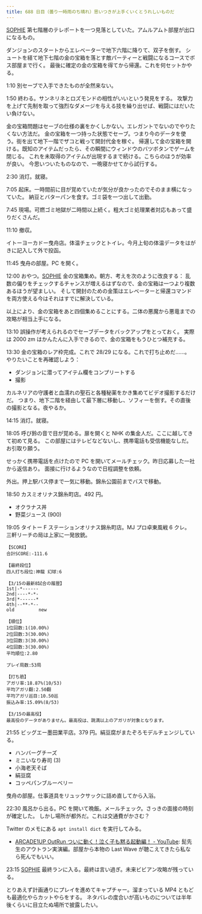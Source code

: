 ```yaml
---
title: 688 日目（曇り一時雨のち晴れ）思いつきが上手くいくとうれしいものだ
---
```


[SOPHIE][dtp22] 第七階層のテレポートを一つ見落としていた。アムルアムト部屋が出口になるもの。

ダンジョンのスタートからエレベーターで地下六階に降りて、双子を倒す。
シュートを経て地下七階の金の宝箱を落とす敵パーティーと戦闘になるコースでボス部屋まで行く。
最後に確定の金の宝箱を得てから帰還。これを何セットかやる。

1:10 別セーブで入手できたものが全然来ない。

1:50 終わる。サンネリネとロズモンドの相性がいいという発見をする。
攻撃力を上げて先制を取って強烈なダメージを与える技を繰り出せば、戦闘にはだいたい負けない。

金の宝箱問題はセーブの仕様の裏をかくしかない。エレガントでないのでやりたくない方法だ。
金の宝箱を一つ持った状態でセーブ。つまり今のデータを使う。街を出て地下一階でザコと戦って開封代金を稼ぐ。
帰還して金の宝箱を開ける。既知のアイテムだったら、その瞬間にウィンドウのバツボタンでゲームを閉じる。
これを未取得のアイテムが出現するまで続ける。こちらのほうが効率が良い。
今思いついたものなので、一晩寝かせてから試行する。

2:30 消灯。就寝。

7:05 起床。一時間前に目が覚めていたが気分が良かったのでそのまま横になっていた。
納豆とバターパンを食す。ゴミ袋を一つ出して出勤。

7:45 現場。可燃ゴミ地獄が二時間以上続く。粗大ゴミ処理業者対応もあって盛りだくさんだ。

11:10 撤収。

イトーヨーカドー曳舟店。体温チェックとトイレ。今月上旬の体温データをはがきに記入して外で投函。

11:45 曳舟の部屋。PC を開く。

12:00 おやつ。[SOPHIE][dtp22] 金の宝箱集め。朝方、考えを次のように改良する：
乱数の偏りをチェックするチャンスが増えるはずなので、金の宝箱は一つより複数あるほうが望ましい。
そして開封のための金策はエレベーターと帰還コマンドを両方使える今はそれはすでに解決している。

以上により、金の宝箱をあと四個集めることにする。二体の悪魔から悪竜までの攻略が相当上手になる。

13:10 誤操作が考えられるのでセーブデータをバックアップをとっておく。
実際は 2000 zm はかんたんに入手できるので、金の宝箱をもうひとつ補充する。

13:30 金の宝箱のレア枠完成。これで 28/29 になる。これで打ち止めだ……。
やりたいことを再確認しよう：

* ダンジョンに潜ってアイテム欄をコンプリートする
* 撮影

カルネリアの守護者と血濡れの聖石と各種秘薬をかき集めてビデオ撮影するだけだ。
つまり、地下二階を経由して最下層に移動し、ソフィーを倒す。その直後の撮影となる。夜やるか。

14:15 消灯。就寝。

18:05 呼び鈴の音で目が覚める。扉を開くと NHK の集金人だ。ここに越してきて初めて見る。
この部屋にはテレビなどないし、携帯電話も受信機能なしだ。お引取り願う。

せっかく携帯電話を点けたので PC を開いてメールチェック。昨日応募した一社から返信あり。
面接に行けるようなので日程調整を依頼。

外出。押上駅バス停まで一気に移動。錦糸公園前までバスで移動。

18:50 カスミオリナス錦糸町店。492 円。

* オクラナス丼
* 野菜ジュース (900)

19:05 タイトー F ステーションオリナス錦糸町店。MJ プロ卓東風戦 6 クレ。
三軒リーチの局は上家に一発放銃。

```text
【SCORE】
合計SCORE:-111.6

【最終段位】
四人打ち段位:神龍 幻球:6

【3/15の最新8試合の履歴】
1st|-*------
2nd|----*-*-
3rd|*------*
4th|--**-*--
old         new

【順位】
1位回数:1(10.00%)
2位回数:3(30.00%)
3位回数:3(30.00%)
4位回数:3(30.00%)
平均順位:2.80

プレイ局数:53局

【打ち筋】
アガリ率:18.87%(10/53)
平均アガリ翻:2.50翻
平均アガリ巡目:10.50巡
振込み率:15.09%(8/53)

【3/15の最高役】
最高役のデータがありません。最高役は、跳満以上のアガリが対象となります。
```

21:55 ビッグエー墨田業平店。379 円。絹豆腐がまたぞろモデルチェンジしている。

* ハンバーグチーズ
* ミニいなり寿司 (3)
* 小海老天そば
* 絹豆腐
* コッペパンブルーベリー

曳舟の部屋。仕事道具をリュックサックに詰め直してから入浴。

22:30 風呂から出る。PC を開いて晩飯。メールチェック。さっきの面接の時刻が確定した。
しかし場所が都外だ。これは交通費がかさむ？

Twitter のメモにある `apt install dict` を実行してみる。

* [ARCADE1UP OutRun ついに動く！泣く子も黙る起動編！ - YouTube](https://www.youtube.com/watch?v=T-kFpkxUtpU):
  髭先生のアウトラン実演編。部屋から本物の Last Wave が聴こえてきたら私なら死んでもいい。

23:15 [SOPHIE][dtp22] 最終ランに入る。最終は言い過ぎ。未来ビビアン攻略が残っている。

とりあえず計画通りにプレイを進めてキャプチャー。溜まっている MP4 ともども最適化やらカットやらをする。
ネタバレの度合いが高いものについては半年後くらいに目立たぬ場所で披露したい。

[dtp22]: https://wodifes.net/game/show/469
